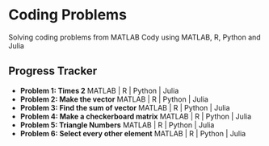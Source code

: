 # Coding Problems
Solving coding problems from MATLAB Cody using MATLAB, R, Python and Julia
## Progress Tracker
* **Problem 1: Times 2** MATLAB | R | Python | Julia
* **Problem 2: Make the vector** MATLAB | R | Python | Julia
* **Problem 3: Find the sum of vector** MATLAB | R | Python | Julia
* **Problem 4: Make a checkerboard matrix** MATLAB | R | Python | Julia
* **Problem 5: Triangle Numbers** MATLAB | R | Python | Julia
* **Problem 6: Select every other element** MATLAB | R | Python | Julia
